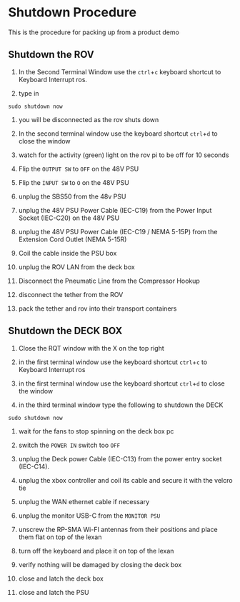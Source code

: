 # Shutdown Procedure

This is the procedure for packing up from a product demo

## Shutdown the ROV

1. In the Second Terminal Window use the `ctrl`+`c` keyboard shortcut to Keyboard Interrupt ros.

1. type in

```console
sudo shutdown now
```

1. you will be disconnected as the rov shuts down

1. In the second terminal window use the keyboard shortcut `ctrl`+`d` to close the window

1. watch for the activity (green) light on the rov pi to be off for 10 seconds

1. Flip the `OUTPUT SW` to `OFF` on the 48V PSU

1. Flip the `INPUT SW` to `O` on the 48V PSU

1. unplug the SBS50 from the 48v PSU

1. unplug the 48V PSU Power Cable (IEC-C19) from the Power Input Socket (IEC-C20) on the 48V PSU

1. unplug the 48V PSU Power Cable (IEC-C19 / NEMA 5-15P) from the Extension Cord Outlet (NEMA 5-15R)

1. Coil the cable inside the PSU box

1. unplug the ROV LAN from the deck box

1. Disconnect the Pneumatic Line from the Compressor Hookup

1. disconnect the tether from the ROV

1. pack the tether and rov into their transport containers

## Shutdown the DECK BOX

1. Close the RQT window with the X on the top right

1. in the first terminal window use the keyboard shortcut `ctrl`+`c` to Keyboard Interrupt ros

1. in the first terminal window use the keyboard shortcut `ctrl`+`d` to close the window

1. in the third terminal window type the following to shutdown the DECK

```console
sudo shutdown now
```

1. wait for the fans to stop spinning on the deck box pc

1. switch the `POWER IN` switch too `OFF`

1. unplug the Deck power Cable (IEC-C13) from the power entry socket (IEC-C14).

1. unplug the xbox controller and coil its cable and secure it with the velcro tie

1. unplug the WAN ethernet cable if necessary

1. unplug the monitor USB-C from the `MONITOR PSU`

1. unscrew the RP-SMA Wi-FI antennas from their positions and place them flat on top of the lexan

1. turn off the keyboard and place it on top of the lexan

1. verify nothing will be damaged by closing the deck box

1. close and latch the deck box

1. close and latch the PSU
